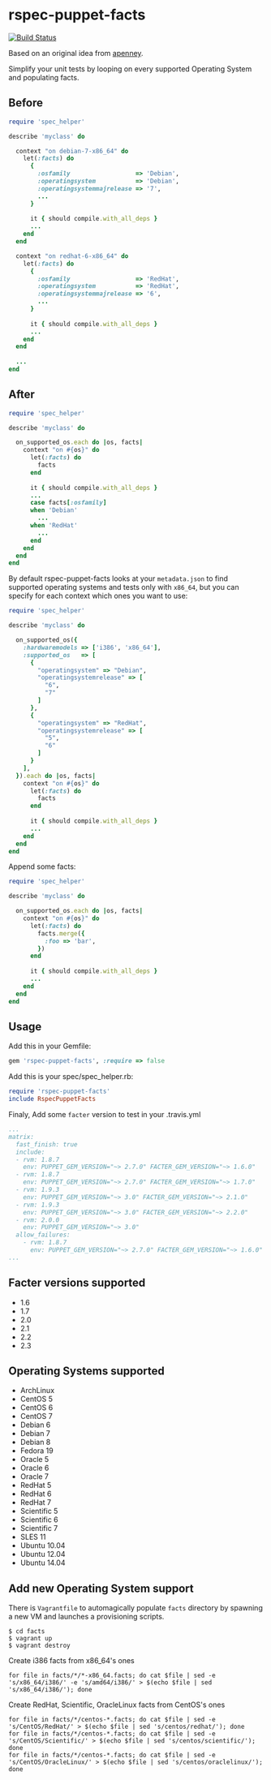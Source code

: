 rspec-puppet-facts
==================

[![Build Status](https://travis-ci.org/mcanevet/rspec-puppet-facts.png?branch=master)](https://travis-ci.org/mcanevet/rspec-puppet-facts)

Based on an original idea from [apenney](https://github.com/apenney/puppet_facts/).

Simplify your unit tests by looping on every supported Operating System and populating facts.

Before
------

```ruby
require 'spec_helper'

describe 'myclass' do

  context "on debian-7-x86_64" do
    let(:facts) do
      {
        :osfamily                  => 'Debian',
        :operatingsystem           => 'Debian',
        :operatingsystemmajrelease => '7',
        ...
      }
      
      it { should compile.with_all_deps }
      ...
    end
  end

  context "on redhat-6-x86_64" do
    let(:facts) do
      {
        :osfamily                  => 'RedHat',
        :operatingsystem           => 'RedHat',
        :operatingsystemmajrelease => '6',
        ...
      }
      
      it { should compile.with_all_deps }
      ...
    end
  end
  
  ...
end
```

After
-----

```ruby
require 'spec_helper'

describe 'myclass' do

  on_supported_os.each do |os, facts|
    context "on #{os}" do
      let(:facts) do
        facts
      end
      
      it { should compile.with_all_deps }
      ...
      case facts[:osfamily]
      when 'Debian'
        ...
      when 'RedHat'
        ...
      end
    end
  end
end
```

By default rspec-puppet-facts looks at your `metadata.json` to find supported operating systems and tests only with `x86_64`, but you can specify for each context which ones you want to use:

```ruby
require 'spec_helper'

describe 'myclass' do

  on_supported_os({
    :hardwaremodels => ['i386', 'x86_64'],
    :supported_os   => [
      {
        "operatingsystem" => "Debian",
        "operatingsystemrelease" => [
          "6",
          "7"
        ]
      },
      {
        "operatingsystem" => "RedHat",
        "operatingsystemrelease" => [
          "5",
          "6"
        ]
      }
    ],
  }).each do |os, facts|
    context "on #{os}" do
      let(:facts) do
        facts
      end
      
      it { should compile.with_all_deps }
      ...
    end
  end
end
```

Append some facts:

```ruby
require 'spec_helper'

describe 'myclass' do

  on_supported_os.each do |os, facts|
    context "on #{os}" do
      let(:facts) do
        facts.merge({
          :foo => 'bar',
        })
      end
      
      it { should compile.with_all_deps }
      ...
    end
  end
end
```

Usage
-----

Add this in your Gemfile:

```ruby
gem 'rspec-puppet-facts', :require => false
```

Add this is your spec/spec_helper.rb:

```ruby
require 'rspec-puppet-facts'
include RspecPuppetFacts
```

Finaly, Add some `facter` version to test in your .travis.yml

```yaml
...
matrix:
  fast_finish: true
  include:
  - rvm: 1.8.7
    env: PUPPET_GEM_VERSION="~> 2.7.0" FACTER_GEM_VERSION="~> 1.6.0"
  - rvm: 1.8.7
    env: PUPPET_GEM_VERSION="~> 2.7.0" FACTER_GEM_VERSION="~> 1.7.0"
  - rvm: 1.9.3
    env: PUPPET_GEM_VERSION="~> 3.0" FACTER_GEM_VERSION="~> 2.1.0"
  - rvm: 1.9.3
    env: PUPPET_GEM_VERSION="~> 3.0" FACTER_GEM_VERSION="~> 2.2.0"
  - rvm: 2.0.0
    env: PUPPET_GEM_VERSION="~> 3.0"
  allow_failures:
    - rvm: 1.8.7
      env: PUPPET_GEM_VERSION="~> 2.7.0" FACTER_GEM_VERSION="~> 1.6.0"
...
```
Facter versions supported
-------------------------
* 1.6
* 1.7
* 2.0
* 2.1
* 2.2
* 2.3

Operating Systems supported
-----------------------------------------------
* ArchLinux
* CentOS 5
* CentOS 6
* CentOS 7
* Debian 6
* Debian 7
* Debian 8
* Fedora 19
* Oracle 5
* Oracle 6
* Oracle 7
* RedHat 5
* RedHat 6
* RedHat 7
* Scientific 5
* Scientific 6
* Scientific 7
* SLES 11
* Ubuntu 10.04
* Ubuntu 12.04
* Ubuntu 14.04

Add new Operating System support
--------------------------------

There is `Vagrantfile` to automagically populate `facts` directory by spawning a new VM and launches a provisioning scripts.

```
$ cd facts
$ vagrant up
$ vagrant destroy
```

Create i386 facts from x86_64's ones

```
for file in facts/*/*-x86_64.facts; do cat $file | sed -e 's/x86_64/i386/' -e 's/amd64/i386/' > $(echo $file | sed 's/x86_64/i386/'); done
```
Create RedHat, Scientific, OracleLinux facts from CentOS's ones

```
for file in facts/*/centos-*.facts; do cat $file | sed -e 's/CentOS/RedHat/' > $(echo $file | sed 's/centos/redhat/'); done
for file in facts/*/centos-*.facts; do cat $file | sed -e 's/CentOS/Scientific/' > $(echo $file | sed 's/centos/scientific/'); done
for file in facts/*/centos-*.facts; do cat $file | sed -e 's/CentOS/OracleLinux/' > $(echo $file | sed 's/centos/oraclelinux/'); done
```
